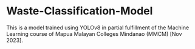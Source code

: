 # Waste-Classification-Model
This is a model trained using YOLOv8 in partial fulfillment of the Machine Learning course of Mapua Malayan Colleges Mindanao (MMCM) [Nov 2023].
